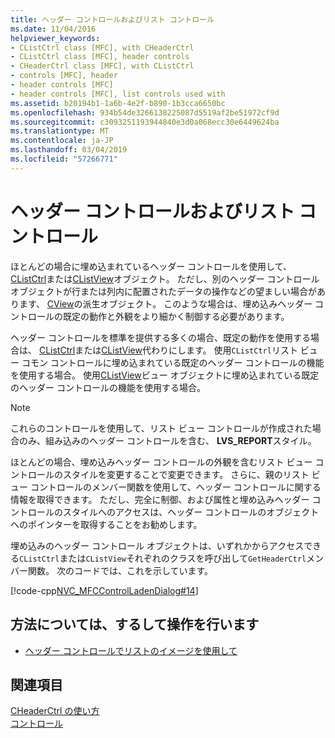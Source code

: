 ```yaml
---
title: ヘッダー コントロールおよびリスト コントロール
ms.date: 11/04/2016
helpviewer_keywords:
- CListCtrl class [MFC], with CHeaderCtrl
- CListCtrl class [MFC], header controls
- CHeaderCtrl class [MFC], with CListCtrl
- controls [MFC], header
- header controls [MFC]
- header controls [MFC], list controls used with
ms.assetid: b20194b1-1a6b-4e2f-b890-1b3cca6650bc
ms.openlocfilehash: 934b54de3266138225087d5519af2be51972cf9d
ms.sourcegitcommit: c3093251193944840e3d0a068ecc30e6449624ba
ms.translationtype: MT
ms.contentlocale: ja-JP
ms.lasthandoff: 03/04/2019
ms.locfileid: "57266771"
---
```

# <a name="header-control-and-list-control"></a>ヘッダー コントロールおよびリスト コントロール

ほとんどの場合に埋め込まれているヘッダー コントロールを使用して、 [CListCtrl](../mfc/reference/clistctrl-class.md)または[CListView](../mfc/reference/clistview-class.md)オブジェクト。 ただし、別のヘッダー コントロール オブジェクトが行または列内に配置されたデータの操作などの望ましい場合があります、 [CView](../mfc/reference/cview-class.md)の派生オブジェクト。 このような場合は、埋め込みヘッダー コントロールの既定の動作と外観をより細かく制御する必要があります。

ヘッダー コントロールを標準を提供する多くの場合、既定の動作を使用する場合は、 [CListCtrl](../mfc/reference/clistctrl-class.md)または[CListView](../mfc/reference/clistview-class.md)代わりにします。 使用`CListCtrl`リスト ビュー コモン コントロールに埋め込まれている既定のヘッダー コントロールの機能を使用する場合。 使用[CListView](../mfc/reference/clistview-class.md)ビュー オブジェクトに埋め込まれている既定のヘッダー コントロールの機能を使用する場合。

> [!NOTE]
>  これらのコントロールを使用して、リスト ビュー コントロールが作成された場合のみ、組み込みのヘッダー コントロールを含む、 **LVS_REPORT**スタイル。

ほとんどの場合、埋め込みヘッダー コントロールの外観を含むリスト ビュー コントロールのスタイルを変更することで変更できます。 さらに、親のリスト ビュー コントロールのメンバー関数を使用して、ヘッダー コントロールに関する情報を取得できます。 ただし、完全に制御、および属性と埋め込みヘッダー コントロールのスタイルへのアクセスは、ヘッダー コントロールのオブジェクトへのポインターを取得することをお勧めします。

埋め込みのヘッダー コントロール オブジェクトは、いずれかからアクセスできる`CListCtrl`または`CListView`それぞれのクラスを呼び出して`GetHeaderCtrl`メンバー関数。 次のコードでは、これを示しています。

[!code-cpp[NVC_MFCControlLadenDialog#14](../mfc/codesnippet/cpp/header-control-and-list-control_1.cpp)]

## <a name="what-do-you-want-to-know-more-about"></a>方法については、するして操作を行います

- [ヘッダー コントロールでリストのイメージを使用して](../mfc/using-image-lists-with-header-controls.md)

## <a name="see-also"></a>関連項目

[CHeaderCtrl の使い方](../mfc/using-cheaderctrl.md)<br/>
[コントロール](../mfc/controls-mfc.md)

